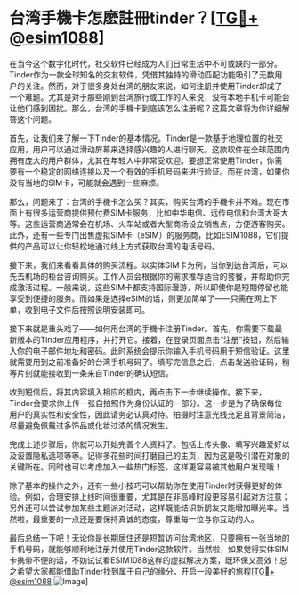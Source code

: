# 台湾手機卡怎麽註冊tinder？[[TG💪+ @esim1088](https://t.me/s/esim1088)]

在当今这个数字化时代，社交软件已经成为人们日常生活中不可或缺的一部分。Tinder作为一款全球知名的交友软件，凭借其独特的滑动匹配功能吸引了无数用户的关注。然而，对于很多身处台湾的朋友来说，如何注册并使用Tinder却成了一个难题。尤其是对于那些刚到台湾旅行或工作的人来说，没有本地手机卡可能会让他们感到困扰。那么，台湾的手機卡到底该怎么注册呢？这篇文章将为你详细解答这个问题。

首先，让我们来了解一下Tinder的基本情况。Tinder是一款基于地理位置的社交应用，用户可以通过滑动屏幕来选择感兴趣的人进行聊天。这款软件在全球范围内拥有庞大的用户群体，尤其在年轻人中非常受欢迎。要想正常使用Tinder，你需要有一个稳定的网络连接以及一个有效的手机号码来进行验证。而在台湾，如果你没有当地的SIM卡，可能就会遇到一些麻烦。

那么，问题来了：台湾的手機卡怎么买？其实，购买台湾的手機卡并不难。现在市面上有很多运营商提供预付费SIM卡服务，比如中华电信、远传电信和台湾大哥大等。这些运营商通常会在机场、火车站或者大型商场设立销售点，方便游客购买。此外，还有一些专门出售虚拟SIM卡（eSIM）的服务商，比如ESIM1088，它们提供的产品可以让你轻松地通过线上方式获取台湾的电话号码。

接下来，我们来看看具体的购买流程。以实体SIM卡为例，当你到达台湾后，可以先去机场的柜台咨询购买。工作人员会根据你的需求推荐适合的套餐，并帮助你完成激活过程。一般来说，这些SIM卡都支持国际漫游，所以即使你是短期停留也能享受到便捷的服务。而如果是选择eSIM的话，则更加简单了——只需在网上下单，收到电子文件后按照说明安装即可。

接下来就是重头戏了——如何用台湾的手機卡注册Tinder。首先，你需要下载最新版本的Tinder应用程序，并打开它。接着，在登录页面点击“注册”按钮，然后输入你的电子邮件地址和密码。此时系统会提示你输入手机号码用于短信验证。这里就需要用到之前准备好的台湾手机号码了。填写完信息之后，点击发送验证码，稍等片刻就能接收到一条来自Tinder的确认短信。

收到短信后，将其内容填入相应的框内，再点击下一步继续操作。接下来，Tinder会要求你上传一张自拍照作为身份认证的一部分。这一步是为了确保每位用户的真实性和安全性，因此请务必认真对待。拍摄时注意光线充足且背景简洁，尽量避免佩戴过多饰品或化妆过浓的情况发生。

完成上述步骤后，你就可以开始完善个人资料了。包括上传头像、填写兴趣爱好以及设置隐私选项等等。记得多花些时间打磨自己的主页，因为这是吸引潜在对象的关键所在。同时也可以考虑加入一些热门标签，这样更容易被其他用户发现哦！

除了基本的操作之外，还有一些小技巧可以帮助你在使用Tinder时获得更好的体验。例如，合理安排上线时间很重要，尤其是在非高峰时段更容易引起对方注意；另外还可以尝试参加某些主题派对活动，这样既能结识新朋友又能增加曝光率。当然啦，最重要的一点还是要保持真诚的态度，尊重每一位与你互动的人。

最后总结一下吧！无论你是长期居住还是短暂访问台湾地区，只要拥有一张当地的手机号码，就能够顺利地注册并使用Tinder这款软件。当然啦，如果觉得实体SIM卡携带不便的话，不妨试试看ESIM1088这样的虚拟解决方案，既环保又高效！总之希望大家都能借助Tinder找到属于自己的缘分，开启一段美好的旅程[[TG💪+ @esim1088](https://t.me/s/esim1088) ![Image](https://i.postimg.cc/4NQfJmqS/Snipaste-2025-05-13-00-14-12.png)]